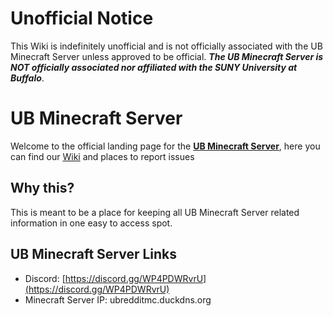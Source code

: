 # Unofficial Notice
This Wiki is indefinitely unofficial and is not officially associated with the UB Minecraft Server unless approved to be official. **_The UB Minecraft Server is NOT officially associated nor affiliated with the SUNY University at Buffalo_**.

# UB Minecraft Server
Welcome to the official landing page for the [**UB Minecraft Server**](#ub-minecraft-server-links), here you can find our [Wiki](https://github.com/Tnology/UB-Minecraft-Wiki/wiki) and places to report issues

## Why this?
This is meant to be a place for keeping all UB Minecraft Server related information in one easy to access spot. 

## UB Minecraft Server Links
- Discord: [https://discord.gg/WP4PDWRvrU](https://discord.gg/WP4PDWRvrU)
- Minecraft Server IP: ubredditmc.duckdns.org
